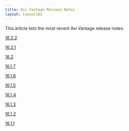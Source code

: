```yaml
---
title: Avi Vantage Release Notes
layout: layout162
---
```

This article lists the most recent Avi Vantage release notes.

<a href="/docs/16.2/avi-vantage-16-2-2-release-notes">16.2.2</a>

<a href="/docs/16.2/avi-vantage-16-2-1-release-notes">16.2.1</a>

<a href="/docs/16.2/avi-vantage-16-2-release-notes">16.2</a>

<a href="/docs/16.2/avi-vantage-16-1-7-release-notes">16.1.7</a>

<a href="/docs/16.2/avi-vantage-16-1-6-release-notes">16.1.6</a>

<a href="/docs/16.2/avi-vantage-16-1-5-release-notes">16.1.5</a>

<a href="/docs/16.2/avi-vantage-16-1-4-release-notes">16.1.4</a>

<a href="/docs/16.2/avi-vantage-16-1-3-release-notes">16.1.3</a>

<a href="/docs/16.2/avi-vantage-16-1-2-release-notes">16.1.2</a>

<a href="/docs/16.2/avi-vantage-16-1-6-release-notes">16.1.1</a>
